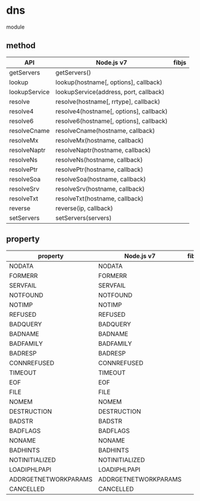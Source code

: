 # dns

module

## method

|     API      |               Node.js v7                |     fibjs         |
|--------------|-----------------------------------------|-------------------|
|getServers    | getServers()                            |                   |
|lookup        | lookup(hostname[, options], callback)   |                   |
|lookupService | lookupService(address, port, callback)  |                   |
|resolve       | resolve(hostname[, rrtype], callback)   |                   |
|resolve4      | resolve4(hostname[, options], callback) |                   |
|resolve6      | resolve6(hostname[, options], callback) |                   |
|resolveCname  | resolveCname(hostname, callback)        |                   |
|resolveMx     | resolveMx(hostname, callback)           |                   |
|resolveNaptr  | resolveNaptr(hostname, callback)        |                   |
|resolveNs     | resolveNs(hostname, callback)           |                   |
|resolvePtr    | resolvePtr(hostname, callback)          |                   |
|resolveSoa    | resolveSoa(hostname, callback)          |                   |
|resolveSrv    | resolveSrv(hostname, callback)          |                   |
|resolveTxt    | resolveTxt(hostname, callback)          |                   |
|reverse       | reverse(ip, callback)                   |                   |
|setServers    | setServers(servers)                     |                   |

## property

|       property      |       Node.js v7     |   fibjs    |
|---------------------|----------------------|------------|
|NODATA               | NODATA               |            |
|FORMERR              | FORMERR              |            |
|SERVFAIL             | SERVFAIL             |            |
|NOTFOUND             | NOTFOUND             |            |
|NOTIMP               | NOTIMP               |            |
|REFUSED              | REFUSED              |            |
|BADQUERY             | BADQUERY             |            |
|BADNAME              | BADNAME              |            |
|BADFAMILY            | BADFAMILY            |            |
|BADRESP              | BADRESP              |            |
|CONNREFUSED          | CONNREFUSED          |            |
|TIMEOUT              | TIMEOUT              |            |
|EOF                  | EOF                  |            |
|FILE                 | FILE                 |            |
|NOMEM                | NOMEM                |            |
|DESTRUCTION          | DESTRUCTION          |            |
|BADSTR               | BADSTR               |            |
|BADFLAGS             | BADFLAGS             |            |
|NONAME               | NONAME               |            |
|BADHINTS             | BADHINTS             |            |
|NOTINITIALIZED       | NOTINITIALIZED       |            |
|LOADIPHLPAPI         | LOADIPHLPAPI         |            |
|ADDRGETNETWORKPARAMS | ADDRGETNETWORKPARAMS |            |
|CANCELLED            | CANCELLED            |            |

